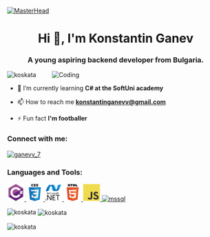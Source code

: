 [![MasterHead](https://i0.wp.com/iemlabs.com/blogs/wp-content/uploads/sites/4/2022/12/Front-end-back-end.webp?fit=1200%2C628&ssl=1)](https://koskata.io)
<h1 align="center">Hi 👋, I'm Konstantin Ganev</h1>
<h3 align="center">A young aspiring backend developer from Bulgaria.</h3>
<img align="right" alt="Coding" width="400" src="https://user-images.githubusercontent.com/69011963/137184767-79a13ec7-1bb3-4341-a6da-3a149c9c159a.gif">

<p align="left"> <img src="https://komarev.com/ghpvc/?username=koskata&label=Profile%20views&color=9bf330&style=flat" alt="koskata" /> </p>

- 🌱 I’m currently learning **C# at the SoftUni academy**

- 📫 How to reach me **konstantinganevv@gmail.com**

- ⚡ Fun fact **I'm footballer**

<h3 align="left">Connect with me:</h3>
<p align="left">
<a href="https://instagram.com/ganevv_7" target="blank"><img align="center" src="https://raw.githubusercontent.com/rahuldkjain/github-profile-readme-generator/master/src/images/icons/Social/instagram.svg" alt="ganevv_7" height="30" width="40" /></a>
</p>

<h3 align="left">Languages and Tools:</h3>
<p align="left"> <a href="https://www.w3schools.com/cs/" target="_blank" rel="noreferrer"> <img src="https://raw.githubusercontent.com/devicons/devicon/master/icons/csharp/csharp-original.svg" alt="csharp" width="40" height="40"/> </a> <a href="https://www.w3schools.com/css/" target="_blank" rel="noreferrer"> <img src="https://raw.githubusercontent.com/devicons/devicon/master/icons/css3/css3-original-wordmark.svg" alt="css3" width="40" height="40"/> </a> <a href="https://dotnet.microsoft.com/" target="_blank" rel="noreferrer"> <img src="https://raw.githubusercontent.com/devicons/devicon/master/icons/dot-net/dot-net-original-wordmark.svg" alt="dotnet" width="40" height="40"/> </a> <a href="https://www.w3.org/html/" target="_blank" rel="noreferrer"> <img src="https://raw.githubusercontent.com/devicons/devicon/master/icons/html5/html5-original-wordmark.svg" alt="html5" width="40" height="40"/> </a> <a href="https://developer.mozilla.org/en-US/docs/Web/JavaScript" target="_blank" rel="noreferrer"> <img src="https://raw.githubusercontent.com/devicons/devicon/master/icons/javascript/javascript-original.svg" alt="javascript" width="40" height="40"/> </a> <a href="https://www.microsoft.com/en-us/sql-server" target="_blank" rel="noreferrer"> <img src="https://www.svgrepo.com/show/303229/microsoft-sql-server-logo.svg" alt="mssql" width="40" height="40"/> </a> </p>

<p><img align="left" src="https://github-readme-stats.vercel.app/api/top-langs?username=koskata&show_icons=true&locale=en&layout=compact" alt="koskata" /></p>

<p>&nbsp;<img align="center" src="https://github-readme-stats.vercel.app/api?username=koskata&show_icons=true&locale=en" alt="koskata" /></p>

<p><img align="center" src="https://github-readme-streak-stats.herokuapp.com/?user=koskata&" alt="koskata" /></p>
